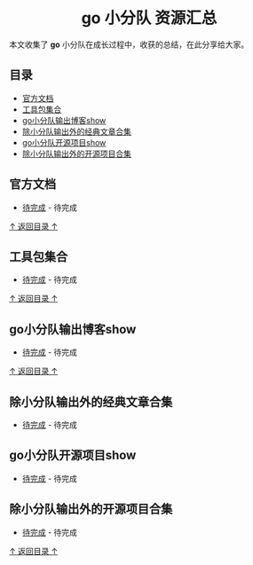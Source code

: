 <h1 align="center"> go 小分队 资源汇总</h1>

本文收集了 **go** 小分队在成长过程中，收获的总结，在此分享给大家。

## 目录

- [官方文档](#官方文档)
- [工具包集合](#工具包集合)
- [go小分队输出博客show](#go小分队博客show)
- [除小分队输出外的经典文章合集](#除小分队输出外的经典文章合集)
- [go小分队开源项目show](#go小分队开源项目show)
- [除小分队输出外的开源项目合集](#除小分队输出外的开源项目合集)

## 官方文档

- [待完成](#官方文档) - 待完成

[↑ 返回目录 ↑](#目录)

## 工具包集合

- [待完成](#官方文档) - 待完成

[↑ 返回目录 ↑](#目录)

## go小分队输出博客show

- [待完成](#官方文档) - 待完成

[↑ 返回目录 ↑](#目录)


## 除小分队输出外的经典文章合集

- [待完成](#官方文档) - 待完成

## go小分队开源项目show

- [待完成](#官方文档) - 待完成

## 除小分队输出外的开源项目合集

- [待完成](#官方文档) - 待完成

[↑ 返回目录 ↑](#目录)
